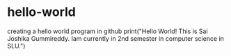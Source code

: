# hello-world
creating a hello world program in github
print("Hello World! This is Sai Joshika Gummireddy. Iam currently in 2nd semester in computer science in SLU.")

